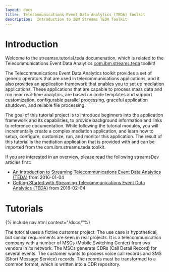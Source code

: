 ```yaml
---
layout: docs
title:  Telecommunications Event Data Analytics (TEDA) toolkit
description:  Introduction to IBM Streams TEDA Toolkit
---
```


# Introduction

Welcome to the streamsx.tutorial.teda documenation, which is related to the Telecommunications Event Data Analytics [com.ibm.streams.teda](http://www-01.ibm.com/support/knowledgecenter/SSCRJU_4.1.1/com.ibm.streams.toolkits.doc/spldoc/dita/tk$com.ibm.streams.teda/tk$com.ibm.streams.teda.html) toolkit!

The Telecommunications Event Data Analytics toolkit provides a set of generic operators that are used in telecommunications applications, and it also provides an application framework that enables you to set up mediation applications. These applications that are capable to process mass data and run near real-time analytics, are based on code templates and support customization, configurable parallel processing, graceful application shutdown, and reliable file processing.

The goal of this tutorial project is to introduce beginners into the application framework and its capabilities, to provide background information and links to reference documentation. While following the tutorial modules, you will incrementally create a complex mediation application, and learn how to setup, configure, customize, run, and monitor this application. The result of this tutorial is the mediation application that is provided with and can be imported from the com.ibm.streams.teda toolkit.

If you are interested in an overview, please read the following streamsDev articles first:

* [An Introduction to Streaming Telecommunications Event Data Analytics (TEDA)](https://developer.ibm.com/streamsdev/docs/introduction-streaming-telecommunications-event-data-analytics-teda/) from 2016-01-04
* [Getting Started with Streaming Telecommunications Event Data Analytics (TEDA)](https://developer.ibm.com/streamsdev/docs/getting-started-streaming-telecommunications-event-data-analytics-teda/) from 2016-02-04

# Tutorials
{% include nav.html context="/docs/"%}

The tutorial uses a fictive customer project. The use case is hypothetical, but similar requirements are seen in real projects. It is a telecommunication company with a number of MSCs (Mobile Switching Center) from two vendors in its network. The MSCs generate CDRs (Call Detail Record) for several events. The customer wants to process voice call records and SMS (Short Message Service) records. The records must be transformed to a common format, which is written into a CDR repository.



